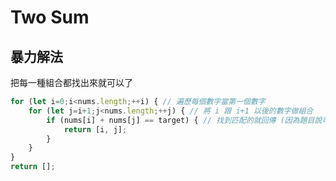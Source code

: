 # Two Sum

## 暴力解法

把每一種組合都找出來就可以了

```Typescript
for (let i=0;i<nums.length;++i) { // 遍歷每個數字當第一個數字
    for (let j=i+1;j<nums.length;++j) { // 將 i 跟 i+1 以後的數字做組合
        if (nums[i] + nums[j] == target) { // 找到匹配的就回傳 (因為題目說可以假設只有 「一個」 答案)
            return [i, j];
        }
    }
}
return [];
```